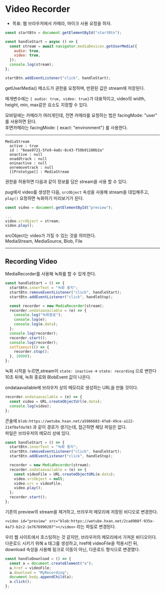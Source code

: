 # Video Recorder

- 목표: 웹 브라우저에서 카메라, 마이크 사용 요청을 하자.

```js
const startBtn = document.getElementById("startBtn");

const handleStart = async () => {
  const stream = await navigator.mediaDevices.getUserMedia({
    audio: true,
    video: true,
  });
  console.log(stream);
};

startBtn.addEventListener("click", handleStart);
```

getUserMedia() 메소드가 권한을 요청하며, 반환된 값은 stream에 저장된다.

매개변수에는 `{ audio: true, video: true}`가 대표적이고, video의 width, height, min, max같은 요소도 지정할 수 있다.

모바일에는 카메라가 여러개인데, 전면 카메라를 요청하는 법은 facingMode: "user" 를 사용하면 된다.  
후면카메라는 facingMode: { exact: "environment"} 를 사용한다.

---

```
MediaStream
  active : true
  id : "6eae9721-5fe9-4a8c-8c43-f50b91100b2a"
  onactive : null
  onaddtrack : null
  oninactive : null
  onremovetrack : null
  [[Prototype]] : MediaStream
```

권한을 허용하면 다음과 같이 정보를 담은 stream을 사용 할 수 있다.

pug에서 video를 생성한 다음, `srcObject` 속성을 사용해 stream을 대입해주고, `play()` 요청하면 녹화하기 미리보기가 된다.

```js
const video = document.getElementById("preview");

...
video.srcObject = stream;
video.play();
```

srcObject는 video가 가질 수 있는 것을 의미한다.  
MediaStream, MediaSource, Blob, File

---

## Recording Video

MediaRecorder를 사용해 녹화를 할 수 있게 한다.

```js
const handleStart = () => {
  startBtn.innerText = "녹화 중지";
  startBtn.removeEventListener("click", handleStart);
  startBtn.addEventListener("click", handleStop);

  const recorder = new MediaRecorder(stream);
  recorder.ondataavailable = (e) => {
    console.log("녹화종료");
    console.log(e);
    console.log(e.data);
  };
  console.log(recorder);
  recorder.start();
  console.log(recorder);
  setTimeout(() => {
    recorder.stop();
  }, 10000);
};
```

녹화 시작을 누르면,stream이 `state: inactive` &rarr; `state: recording` 으로 변한다  
10초 뒤에, 녹화 종료와 BlobEvent 값이 나온다.

ondataavailable에 브라우저 상의 메모리로 생성하는 URL을 만들 것이다.

```js
recorder.ondataavailable = (e) => {
  const video = URL.createObjectUrl(e.data);
  console.log(video);
};
```

콘솔에 `blob:https://wetube.hxan.net/a5966683-4fe8-49ce-a122-214f0afda783` 과 같이 경로가 생기는데, 접근하면 해당 파일은 없다.  
파일은 브라우저의 메모리 상에 있다.

```js
const handleStart = () => {
  startBtn.innerText = "녹화 중지";
  startBtn.removeEventListener("click", handleStart);
  startBtn.addEventListener("click", handleStop);

  recorder = new MediaRecorder(stream);
  recorder.ondataavailable = (e) => {
    const videoFile = URL.createObjectURL(e.data);
    video.srcObject = null;
    video.src = videoFile;
    video.play();
  };
  recorder.start();
};
```

기존의 preview의 stream을 제거하고, 브라우저 메모리에 저장된 비디오로 변경한다.

`<video id="preview" src="blob:https://wetube.hxan.net/2cad908f-935e-4a73-b2c2-1e7676990207"></video>` 라는 파일로 변경된다.

우리 웹 사이트에서 호스팅하는 것 같지만, 브라우저의 메모리에서 가져온 비디오이다. 다운로드 시키기 위해 a 태그를 생성하고, href에 videoFile을 적용시킨 뒤,  
download 속성을 사용해 링크로 이동이 아닌, 다운로드 형식으로 변경했다.

```js
const handleDownload = () => {
  const a = document.createElement("a");
  a.href = videoFile;
  a.download = "MyRecording";
  document.body.appendChild(a);
  a.click();
};
```
